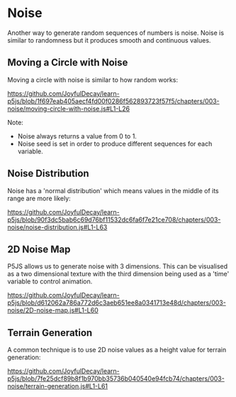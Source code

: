 # Noise

Another way to generate random sequences of numbers is noise.  Noise is similar to randomness but it produces smooth and continuous values.


## Moving a Circle with Noise

Moving a circle with noise is similar to how random works:

https://github.com/JoyfulDecay/learn-p5js/blob/1f697eab405aecf4fd00f0286f562893723f57f5/chapters/003-noise/moving-circle-with-noise.js#L1-L26

Note:
- Noise always returns a value from 0 to 1.
- Noise seed is set in order to produce different sequences for each variable.


## Noise Distribution

Noise has a 'normal distribution' which means values in the middle of its range are more likely:

https://github.com/JoyfulDecay/learn-p5js/blob/90f3dc5bab6c69d76bf11532dc6fa6f7e21ce708/chapters/003-noise/noise-distribution.js#L1-L63


## 2D Noise Map

P5JS allows us to generate noise with 3 dimensions.  This can be visualised as a two dimensional texture with the third dimension being used as a 'time' variable to control animation.

https://github.com/JoyfulDecay/learn-p5js/blob/d612062a786a772d6c3aeb651ee8a0341713e48d/chapters/003-noise/2D-noise-map.js#L1-L60


## Terrain Generation

A common technique is to use 2D noise values as a height value for terrain generation:

https://github.com/JoyfulDecay/learn-p5js/blob/7fe25dcf89b8f1b970bb35736b040540e94fcb74/chapters/003-noise/terrain-generation.js#L1-L61
